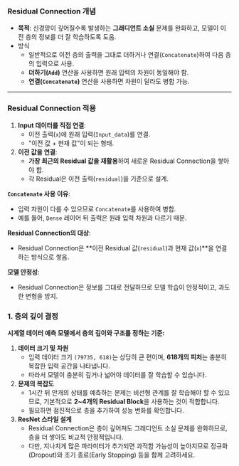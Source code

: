 ### **Residual Connection 개념**

- **목적**: 신경망이 깊어질수록 발생하는 **그래디언트 소실** 문제를 완화하고, 모델이 이전 층의 정보를 더 잘 학습하도록 도움.
- 방식
  - 일반적으로 이전 층의 출력을 그대로 더하거나 연결(`Concatenate`)하여 다음 층의 입력으로 사용.
  - **더하기(`Add`)** 연산을 사용하면 원래 입력의 차원이 동일해야 함.
  - **연결(`Concatenate`)** 연산을 사용하면 차원이 달라도 병합 가능.

------

### **Residual Connection 적용**

1. **Input 데이터를 직접 연결**:
   - 이전 출력(`x`)에 원래 입력(`Input_data`)를 연결.
   - "이전 값 + 현재 값"이 되는 형태.
2. **이전 값을 연결**:
   - **가장 최근의 Residual 값을 재활용**하여 새로운 Residual Connection을 쌓아야 함.
   - 각 Residual은 이전 출력(`residual`)을 기준으로 설계.

**`Concatenate` 사용 이유**:

- 입력 차원이 다를 수 있으므로 `Concatenate`를 사용하여 병합.
- 예를 들어, `Dense` 레이어 뒤 출력은 원래 입력 차원과 다르기 때문.

**Residual Connection의 대상**:

- Residual Connection은 **이전 Residual 값(`residual`)과 현재 값(`x`)**을 연결하는 방식으로 쌓음.

**모델 안정성**:

- Residual Connection은 정보를 그대로 전달하므로 모델 학습이 안정적이고, 과도한 변형을 방지.



### **1. 층의 깊이 결정**

**시계열 데이터 예측 모델에서 층의 깊이와 구조를 정하는 기준:**

1. **데이터 크기 및 차원**
   - 입력 데이터 크기 `(79735, 618)`는 상당히 큰 편이며, **618개의 피처**는 충분히 복잡한 입력 공간을 나타냅니다.
   - 따라서 모델이 충분히 깊거나 넓어야 데이터를 잘 학습할 수 있습니다.
2. **문제의 복잡도**
   - 1시간 뒤 안개의 상태를 예측하는 문제는 비선형 관계를 잘 학습해야 할 수 있으므로, 기본적으로 **2~4개의 Residual Block**을 사용하는 것이 적합합니다.
   - 필요하면 점진적으로 층을 추가하여 성능 변화를 확인합니다.
3. **ResNet 스타일 설계**
   - Residual Connection은 층이 깊어져도 그래디언트 소실 문제를 완화하므로, 층을 더 쌓아도 비교적 안정적입니다.
   - 다만, 지나치게 많은 파라미터가 추가되면 과적합 가능성이 높아지므로 정규화(Dropout)와 조기 종료(Early Stopping) 등을 함께 고려하세요.
